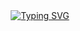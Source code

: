 <div align="center">
  <a href="https://git.io/typing-svg">
    <a href="https://git.io/typing-svg"><img src="https://readme-typing-svg.herokuapp.com?font=Teko&size=200&duration=1000&pause=2000&color=F7A700&background=00FFF0&multiline=true&width=1150&height=250&lines=D%C3%A9veloppeur+en+C%23" alt="Typing SVG" /></a>
  </a>
</div>
